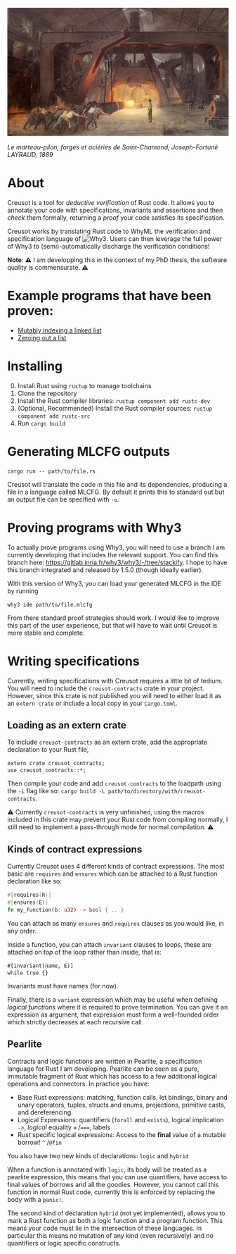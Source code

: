 ![](/static/marteau.jpg)

*Le marteau-pilon, forges et aciéries de Saint-Chamond, Joseph-Fortuné LAYRAUD, 1889*

# About

Creusot is a tool for *deductive verification* of Rust code. It allows you to annotate your code with specifications, invariants and assertions and then *check* them formally, returning a *proof* your code satisfies its specification.

Creusot works by translating Rust code to WhyML the verification and specification language of ![Why3](https://why3.lri.fr). Users can then leverage the full power of Why3 to (semi)-automatically discharge the verification conditions!

**Note**: :warning: I am developping this in the context of my PhD thesis, the software quality is commensurate. :warning:

# Example programs that have been proven:

- [Mutably indexing a linked list](creusot/tests/should_succeed/list_index_mut.rs)
- [Zeroing out a list](creusot/tests/should_succeed/all_zero.rs)

# Installing

0. Install Rust using `rustup` to manage toolchains
1. Clone the repository
2. Install the Rust compiler libraries: `rustup component add rustc-dev`
3. (Optional, Recommended) Install the Rust compiler sources: `rustup component add rustc-src`
4. Run `cargo build`

# Generating MLCFG outputs


```
cargo run -- path/to/file.rs
```

Creusot will translate the code in this file and its dependencies, producing a file in a language called MLCFG. By default it prints this to standard out but an output file can be specified with `-o`.

# Proving programs with Why3

To actually prove programs using Why3, you will need to use a branch I am currently developing that includes the relevant support. You can find this branch here: https://gitlab.inria.fr/why3/why3/-/tree/stackify. I hope to have this branch integrated and released by 1.5.0 (though ideally earlier).

With this version of Why3, you can load your generated MLCFG in the IDE by running

```
why3 ide path/to/file.mlcfg
```

From there standard proof strategies should work. I would like to improve this part of the user experience, but that will have to wait until Creusot is more stable and complete.

# Writing specifications

Currently, writing specifications with Creusot requires a little bit of tedium. You will need to include the `creusot-contracts` crate in your project. However, since this crate is not published you will need to either load it as an `extern crate` or include a local copy in your `Cargo.toml`.

## Loading as an extern crate

To include `creusot-contracts` as an extern crate, add the appropriate declaration to your Rust file,

```
extern crate creusot_contracts;
use creusot_contracts::*;
```

Then compile your code and add `creusot-contracts` to the loadpath using the `-L` flag like so: `cargo build -L path/to/directory/with/creusot-contracts`.

:warning: Currently `creusot-contracts` is very unfinished, using the macros included in this crate may prevent your Rust code from compiling normally, I still need to implement a pass-through mode for normal compilation. :warning:

## Kinds of contract expressions

Currently Creusot uses 4 different kinds of contract expressions. The most basic are `requires` and `ensures` which can be attached to a Rust function declaration like so:

```rust
#[requires(R)]
#[ensures(E)]
fn my_function(b: u32) -> bool { .. }
```

You can attach as many `ensures` and `requires` clauses as you would like, in any order.

Inside a function, you can attach `invariant` clauses to loops, these are attached on _top_ of the loop rather than inside, that is:

```
#[invariant(name, E)]
while true {}
```

Invariants must have names (for now).

Finally, there is a `variant` expression which may be useful when defining _logical functions_ where it is required to prove termination. You can give it an expression as argument, that expression must form a well-founded order which strictly decreases at each recursive call.

## Pearlite

Contracts and logic functions are written in Pearlite, a specification language for Rust I am developing. Pearlite can be seen as a pure, immutable fragment of Rust which has access to a few additional logical operations and connectors. In practice you have:

- Base Rust expressions: matching, function calls, let bindings, binary and unary operators, tuples, structs and enums, projections, primitive casts, and dereferencing.
- Logical Expressions: quantifiers (`forall` and `exists`), logical implication `->`, _logical_ equality `≡` /`===`, labels
- Rust specific logical expressions: Access to the **final** value of a mutable borrow! `^` /`@fin`

You also have two new kinds of declarations: `logic` and `hybrid`

When a function is annotated with `logic`, its body will be treated as a pearlite expression, this means that you can use quantifiers, have access to final values of borrows and all the goodies. However, you cannot call this function in normal Rust code, currently this is enforced by replacing the body with a `panic!`.

The second kind of declaration `hybrid` (not yet implemented), allows you to mark a Rust function as both a logic function and a program function. This means your code must lie in the intersection of these languages. In particular this means no mutation of any kind (even recursively) and no quantifiers or logic specific constructs.
